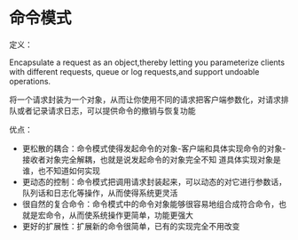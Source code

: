 # 命令模式

定义：

Encapsulate a request as an object,thereby letting you parameterize clients with different requests,
queue or log requests,and support undoable operations.

将一个请求封装为一个对象，从而让你使用不同的请求把客户端参数化，对请求排队或者记录请求日志，可以提供命令的撤销与恢复功能

优点：

- 更松散的耦合：命令模式使得发起命令的对象-客户端和具体实现命令的对象-接收者对象完全解耦，也就是说发起命令的对象完全不知
道具体实现对象是谁，也不知道如何实现
- 更动态的控制：命令模式把调用请求封装起来，可以动态的对它进行参数话，队列话和日志化等操作，从而使得系统更灵活
- 很自然的复合命令：命令模式中的命令对象能够很容易地组合成符合命令，也就是宏命令，从而使系统操作更简单，功能更强大
- 更好的扩展性：扩展新的命令很简单，已有的实现完全不用改变